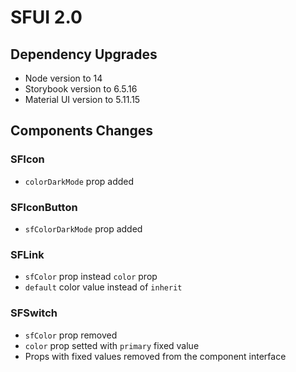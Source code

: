 # SFUI 2.0

## Dependency Upgrades

- Node version to 14
- Storybook version to 6.5.16
- Material UI version to 5.11.15

## Components Changes

### SFIcon

- `colorDarkMode` prop added

### SFIconButton

- `sfColorDarkMode` prop added

### SFLink

- `sfColor` prop instead `color` prop
- `default` color value instead of `inherit`

### SFSwitch

- `sfColor` prop removed
- `color` prop setted with `primary` fixed value
- Props with fixed values removed from the component interface
